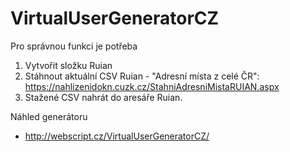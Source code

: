 # VirtualUserGeneratorCZ

Pro správnou funkci je potřeba
1. Vytvořit složku Ruian
2. Stáhnout aktuální CSV Ruian - "Adresní místa z celé ČR": https://nahlizenidokn.cuzk.cz/StahniAdresniMistaRUIAN.aspx
3. Stažené CSV nahrát do aresáře Ruian.


Náhled generátoru
- http://webscript.cz/VirtualUserGeneratorCZ/
